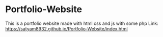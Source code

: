 # Portfolio-Website
This is a portfolio website made with html css and js with some php
Link: https://satyam8932.github.io/Portfolio-Website/index.html
